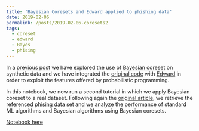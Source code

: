 ```yaml
---
title: 'Bayesian Coresets and Edward applied to phishing data'
date: 2019-02-06
permalink: /posts/2019-02-06-coresets2
tags:
  - coreset
  - edward
  - Bayes
  - phising
---
```


In a [previous post](/posts/2019-01-24-coresets1) we have explored the use of [Bayesian coreset](https://arxiv.org/abs/1710.05053) on synthetic data and we have integrated the [original code](https://github.com/trevorcampbell/bayesian-coresets) with [Edward](http://edwardlib.org/) in order to exploit the features offered by probabilistic programming.

In this notebook, we now run a second tutorial in which we apply Bayesian coreset to a real dataset. Following again the [original article](https://arxiv.org/abs/1710.05053), we retrieve the referenced [phising data set](https://www.csie.ntu.edu.tw/~cjlin/libsvmtools/datasets/binary.html#phishing) and we analyze the performance of standard ML algorithms and Bayesian algorithms using Bayesian coresets.

[Notebook here](https://github.com/FMZennaro/BayesianCoresets-Edward/blob/master/2.%20BayesianCoresets%20-%20Example%20with%20Phishing%20Dataset.ipynb)
